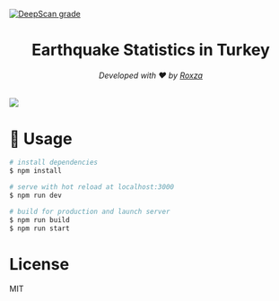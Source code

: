 
[![DeepScan grade](https://deepscan.io/api/teams/17008/projects/20358/branches/554638/badge/grade.svg)](https://deepscan.io/dashboard#view=project&tid=17008&pid=20358&bid=554638)

<h1 align="center">Earthquake Statistics in Turkey</h1>
<h6 align="center">Developed with ❤️ by <a href="https://roxza.me">Roxza</a></h6>

<img src="https://i.imgur.com/22filSg.png"/>

# 📝 Usage


```bash
# install dependencies
$ npm install

# serve with hot reload at localhost:3000
$ npm run dev

# build for production and launch server
$ npm run build
$ npm run start
```

# License

MIT
